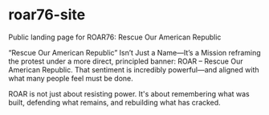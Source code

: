 # roar76-site
Public landing page for ROAR76: Rescue Our American Republic

“Rescue Our American Republic” Isn’t Just a Name—It’s a Mission reframing the protest under a more direct, principled banner: ROAR – Rescue Our American Republic. That sentiment is incredibly powerful—and aligned with what many people feel must be done.

ROAR is not just about resisting power.
It's about remembering what was built, defending what remains, and rebuilding what has cracked.
